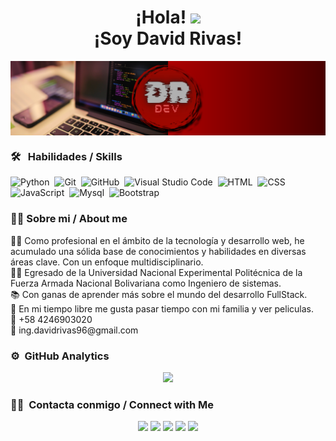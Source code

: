 <h1 align="center">¡Hola! <img src="https://media.giphy.com/media/hvRJCLFzcasrR4ia7z/giphy.gif" width="35"> <br> ¡Soy David Rivas! </h1>

<img src="Baner_Perfil.png" alt="Banner" align="center">

### 🛠 &nbsp; Habilidades / Skills

![Python](https://img.shields.io/badge/-Python-05122A?style=flat&logo=python)&nbsp;
![Git](https://img.shields.io/badge/-Git-05122A?style=flat&logo=git)&nbsp;
![GitHub](https://img.shields.io/badge/-GitHub-05122A?style=flat&logo=github)&nbsp;
![Visual Studio Code](https://img.shields.io/badge/-Visual%20Studio%20Code-05122A?style=flat&logo=visual-studio-code&logoColor=007ACC)&nbsp;
![HTML](https://img.shields.io/badge/-HTML-05122A?style=flat&logo=HTML5)&nbsp;
![CSS](https://img.shields.io/badge/-CSS-05122A?style=flat&logo=CSS3&logoColor=1572B6)&nbsp;
![JavaScript](https://img.shields.io/badge/-JavaScript-05122A?style=flat&logo=javascript)&nbsp;
![Mysql](https://img.shields.io/badge/-MySql-05122A?style=flat&logo=mysql)&nbsp;
![Bootstrap](https://img.shields.io/badge/-Bootstrap-05122A?style=flat&logo=bootstrap&logoColor=563D7C)&nbsp;

### 🦾🧑 Sobre mi / About me
<p>
👨‍💻 Como profesional en el ámbito de la tecnología y desarrollo web, he acumulado una sólida base de conocimientos y habilidades en diversas áreas clave. Con un enfoque multidisciplinario. <br>
👨‍🎓 Egresado de la Universidad Nacional Experimental Politécnica de la Fuerza Armada Nacional Bolivariana como Ingeniero de sistemas.<br>
📚 Con ganas de aprender más sobre el mundo del desarrollo FullStack.<br>
🤵 En mi tiempo libre me gusta pasar tiempo con mi familia y ver peliculas.<br>
📲 +58 4246903020 <br>
📧 ing.davidrivas96@gmail.com
</p>

### ⚙️ &nbsp;GitHub Analytics

<p align="center">
<a href="https://github.com/DavidRDevs">
  <img height="180em" src="https://github-readme-stats-eight-theta.vercel.app/api?username=DavidRDevs&show_icons=true&theme=algolia&include_all_commits=true&count_private=true"/>
  <!--<img height="180em" src="https://github-readme-stats-eight-theta.vercel.app/api/top-langs/?username=DavidRDevs&layout=compact&langs_count=8&theme=algolia"/>-->
</a>
</p>

### 🤝🏻 &nbsp;Contacta conmigo / Connect with Me

<p align="center">
<a href="https://wa.me/+584246903020" target="_blank"><img src="https://raw.githubusercontent.com/gauravghongde/social-icons/9d939e1c5b7ea4a24ac39c3e4631970c0aa1b920/SVG/Color/WhatsApp.svg" width="45"/></a>
<a href="https://www.linkedin.com/in/david-rivas-481215102/" target="_blank"><img src="https://raw.githubusercontent.com/gauravghongde/social-icons/9d939e1c5b7ea4a24ac39c3e4631970c0aa1b920/SVG/Color/LinkedIN.svg" width="45"/></a>
<a href="mailto:ing.davidrivas96@gmail.com" target="_blank"><img src="https://raw.githubusercontent.com/gauravghongde/social-icons/9d939e1c5b7ea4a24ac39c3e4631970c0aa1b920/SVG/Color/Gmail.svg" width="45"/></a>
<a href="https://www.instagram.com/daviderivasf/?hl=es" target="_blank"><img src="https://raw.githubusercontent.com/gauravghongde/social-icons/9d939e1c5b7ea4a24ac39c3e4631970c0aa1b920/SVG/Color/Instagram.svg" width="45"/></a>
<a href="https://www.facebook.com/DavidERivas/" target="_blank"><img src="https://raw.githubusercontent.com/gauravghongde/social-icons/9d939e1c5b7ea4a24ac39c3e4631970c0aa1b920/SVG/Color/Facebook.svg" width="45"/></a>
</p>